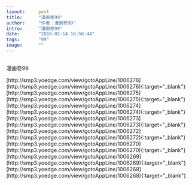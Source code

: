 ```yaml
---
layout:     post
title:      "漫画卷99"
author:     "作者：漫画卷99"
intro:      "漫画卷99"
date:       "2018-02-14 16:56:44"
tags:       "99"
image:      ""
---
```

<div style="text-align: center">
<p><img src=""/></p>
</div>
<p class="post-meta">
<span>漫画卷99</span>
</p>
[http://smp3.yoedge.com/view/gotoAppLine/1006276](http://smp3.yoedge.com/view/gotoAppLine/1006276){:target="_blank"}
[http://smp3.yoedge.com/view/gotoAppLine/1006275](http://smp3.yoedge.com/view/gotoAppLine/1006275){:target="_blank"}
[http://smp3.yoedge.com/view/gotoAppLine/1006274](http://smp3.yoedge.com/view/gotoAppLine/1006274){:target="_blank"}
[http://smp3.yoedge.com/view/gotoAppLine/1006273](http://smp3.yoedge.com/view/gotoAppLine/1006273){:target="_blank"}
[http://smp3.yoedge.com/view/gotoAppLine/1006272](http://smp3.yoedge.com/view/gotoAppLine/1006272){:target="_blank"}
[http://smp3.yoedge.com/view/gotoAppLine/1006270](http://smp3.yoedge.com/view/gotoAppLine/1006270){:target="_blank"}
[http://smp3.yoedge.com/view/gotoAppLine/1006269](http://smp3.yoedge.com/view/gotoAppLine/1006269){:target="_blank"}
[http://smp3.yoedge.com/view/gotoAppLine/1006268](http://smp3.yoedge.com/view/gotoAppLine/1006268){:target="_blank"}


